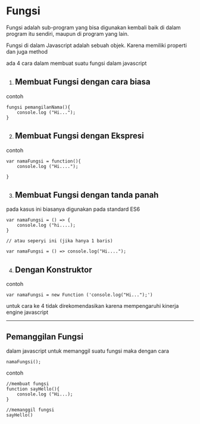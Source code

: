 # Fungsi

Fungsi adalah sub-program yang bisa digunakan kembali baik di dalam program itu sendiri, maupun di program yang lain.

Fungsi di dalam Javascript adalah sebuah objek. Karena memiliki properti dan juga method

ada 4 cara dalam membuat suatu fungsi dalam javascript
1. ## Membuat Fungsi dengan cara biasa
contoh
```
fungsi pemangilanNama(){
    console.log ("Hi...");
}
```

2. ## Membuat Fungsi dengan Ekspresi

contoh
```
var namaFungsi = function(){
    console.log ("Hi....");

}
```

3. ## Membuat Fungsi dengan tanda panah

pada kasus ini biasanya digunakan pada standard ES6

```
var namaFungsi = () => {
    console.log ("hi....);
}

// atau seperyi ini (jika hanya 1 baris)

var namaFungsi = () => console.log("Hi....");
```

4. ## Dengan Konstruktor

contoh
```
var namaFungsi = new Function ('console.log("Hi...");')
```
untuk cara ke 4 tidak direkomendasikan karena mempengaruhi kinerja engine javascript


___
## Pemanggilan Fungsi
dalam javascript untuk memanggil suatu fungsi maka dengan cara 

```
namaFungsi();
```

contoh 
```
//membuat fungsi
function sayHello(){
    console.log ("Hi...);
}

//memanggil fungsi
sayHello()
```
